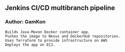 ## Jenkins CI/CD multibranch pipeline
### Author: GamKon

    Builds Java-Maven Docker container app. 
    Pushes the image to Nexus and DockerHub repositories.
    Uses Terraform to provide infrastructure on AWS
    Deploys the app on EC2.
